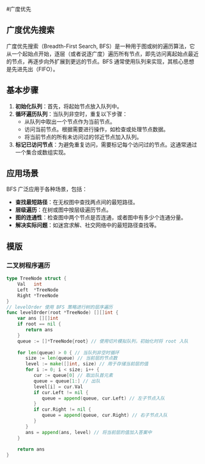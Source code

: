 #广度优先
## 广度优先搜索
广度优先搜索（Breadth-First Search, BFS）是一种用于图或树的遍历算法，它从一个起始点开始，逐层（或者说逐广度）遍历所有节点，即先访问离起始点最近的节点，再逐步向外扩展到更远的节点。BFS 通常使用队列来实现，其核心思想是先进先出（FIFO）。
## 基本步骤
1. **初始化队列**：首先，将起始节点放入队列中。
2. **循环遍历队列**：当队列非空时，重复以下步骤：
    - 从队列中取出一个节点作为当前节点。
    - 访问当前节点。根据需要进行操作，如检查或处理节点数据。
    - 将当前节点的所有未访问过的邻近节点加入队列。
3. **标记已访问节点**：为避免重复访问，需要标记每个访问过的节点。这通常通过一个集合或数组实现。
## 应用场景
BFS 广泛应用于各种场景，包括：
- **查找最短路径**：在无权图中查找两点间的最短路径。
- **层级遍历**：在树或图中按层级遍历节点。
- **图的连通性**：检查图中两个节点是否连通，或者图中有多少个连通分量。
- **解决实际问题**：如迷宫求解、社交网络中的最短路径查找等。
## 模版
### 二叉树程序遍历
```go
type TreeNode struct {  
    Val   int  
    Left  *TreeNode  
    Right *TreeNode  
}
// levelOrder 使用 BFS 策略进行树的层序遍历  
func levelOrder(root *TreeNode) [][]int {  
    var ans [][]int  
    if root == nil {  
       return ans  
    }  
    queue := []*TreeNode{root} // 使用切片模拟队列，初始化时将 root 入队  
  
    for len(queue) > 0 { // 当队列非空时循环  
       size := len(queue) // 当前层的节点数  
       level := make([]int, size) // 用于存储当前层的值  
       for i := 0; i < size; i++ {  
          cur := queue[0] // 取出队首元素  
          queue = queue[1:] // 出队  
          level[i] = cur.Val  
          if cur.Left != nil {  
             queue = append(queue, cur.Left) // 左子节点入队  
          }  
          if cur.Right != nil {  
             queue = append(queue, cur.Right) // 右子节点入队  
          }  
       }  
       ans = append(ans, level) // 将当前层的值加入答案中  
    }  
  
    return ans  
}
```